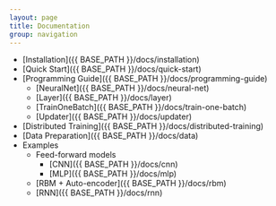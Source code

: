 ```yaml
---
layout: page
title: Documentation
group: navigation
---
```


* [Installation]({{ BASE_PATH }}/docs/installation)
* [Quick Start]({{ BASE_PATH }}/docs/quick-start)
* [Programming Guide]({{ BASE_PATH }}/docs/programming-guide)
  * [NeuralNet]({{ BASE_PATH }}/docs/neural-net)
  * [Layer]({{ BASE_PATH }}/docs/layer)
  * [TrainOneBatch]({{ BASE_PATH }}/docs/train-one-batch)
  * [Updater]({{ BASE_PATH }}/docs/updater)
* [Distributed Training]({{ BASE_PATH }}/docs/distributed-training)
* [Data Preparation]({{ BASE_PATH }}/docs/data)
* Examples
  * Feed-forward models
    * [CNN]({{ BASE_PATH }}/docs/cnn)
    * [MLP]({{ BASE_PATH }}/docs/mlp)
  * [RBM + Auto-encoder]({{ BASE_PATH }}/docs/rbm)
  * [RNN]({{ BASE_PATH }}/docs/rnn)


